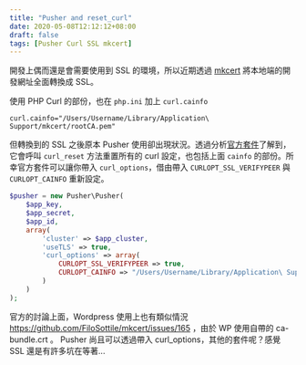 ```yaml
---
title: "Pusher and reset_curl"
date: 2020-05-08T12:12:12+08:00
draft: false
tags: [Pusher Curl SSL mkcert]
---
```




開發上偶而還是會需要使用到 SSL 的環境，所以近期透過 [mkcert](https://github.com/FiloSottile/mkcert) 將本地端的開發網址全面轉換成 SSL。

使用 PHP Curl 的部份，也在 `php.ini` 加上 `curl.cainfo`

```
curl.cainfo="/Users/Username/Library/Application\ Support/mkcert/rootCA.pem"
```



但轉換到的 SSL 之後原本 Pusher 使用卻出現狀況。透過分析[官方套件](https://github.com/pusher/pusher-http-php)了解到，它會呼叫 `curl_reset` 方法重置所有的 curl 設定，也包括上面 `cainfo`  的部份。所幸官方套件可以讓你帶入 `curl_options`，借由帶入 `CURLOPT_SSL_VERIFYPEER` 與 `CURLOPT_CAINFO` 重新設定。

```php
$pusher = new Pusher\Pusher(
    $app_key,
    $app_secret,
    $app_id,
    array(
        'cluster' => $app_cluster,
        'useTLS' => true,
        'curl_options' => array( 
            CURLOPT_SSL_VERIFYPEER => true,
            CURLOPT_CAINFO => "/Users/Username/Library/Application\ Support/mkcert/rootCA.pem"
        )
    )
);
```



官方的討論上面，Wordpress 使用上也有類似情況  https://github.com/FiloSottile/mkcert/issues/165 ，由於 WP 使用自帶的  ca-bundle.crt 。 Pusher 尚且可以透過帶入 curl_options，其他的套件呢？感覺 SSL 還是有許多坑在等著...